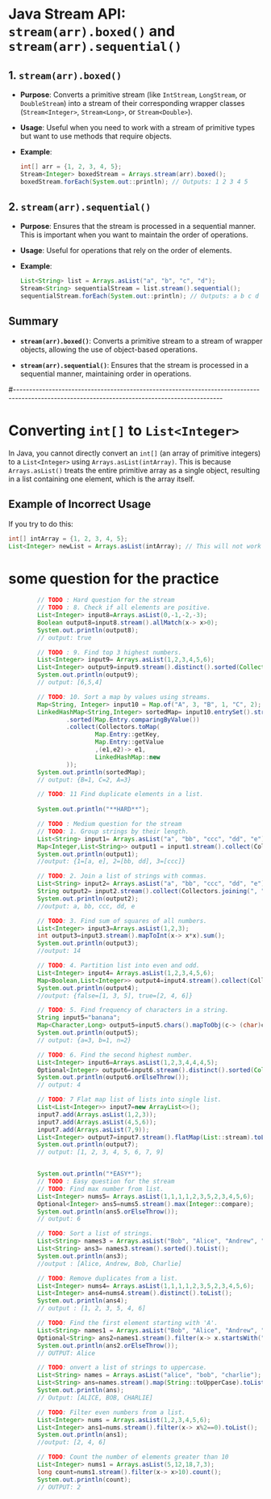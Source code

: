 # Java Stream API: `stream(arr).boxed()` and `stream(arr).sequential()`

## 1. `stream(arr).boxed()`

- **Purpose**: Converts a primitive stream (like `IntStream`, `LongStream`, or `DoubleStream`) into a stream of their corresponding wrapper classes (`Stream<Integer>`, `Stream<Long>`, or `Stream<Double>`).

- **Usage**: Useful when you need to work with a stream of primitive types but want to use methods that require objects.

- **Example**:
    ```java
    int[] arr = {1, 2, 3, 4, 5};
    Stream<Integer> boxedStream = Arrays.stream(arr).boxed();
    boxedStream.forEach(System.out::println); // Outputs: 1 2 3 4 5
    ```

## 2. `stream(arr).sequential()`

- **Purpose**: Ensures that the stream is processed in a sequential manner. This is important when you want to maintain the order of operations.

- **Usage**: Useful for operations that rely on the order of elements.

- **Example**:
    ```java
    List<String> list = Arrays.asList("a", "b", "c", "d");
    Stream<String> sequentialStream = list.stream().sequential();
    sequentialStream.forEach(System.out::println); // Outputs: a b c d
    ```

## Summary

- **`stream(arr).boxed()`**: Converts a primitive stream to a stream of wrapper objects, allowing the use of object-based operations.
  
- **`stream(arr).sequential()`**: Ensures that the stream is processed in a sequential manner, maintaining order in operations.


#----------------------------------------------------------------------------------------------------------------------------------------------
# Converting `int[]` to `List<Integer>`

In Java, you cannot directly convert an `int[]` (an array of primitive integers) to a `List<Integer>` using `Arrays.asList(intArray)`. This is because `Arrays.asList()` treats the entire primitive array as a single object, resulting in a list containing one element, which is the array itself.

## Example of Incorrect Usage

If you try to do this:

```java
int[] intArray = {1, 2, 3, 4, 5};
List<Integer> newList = Arrays.asList(intArray); // This will not work as expected
```
# some question for the practice 
```java
        // TODO : Hard question for the stream
        // TODO : 8. Check if all elements are positive.
        List<Integer> input8=Arrays.asList(0,-1,-2,-3);
        Boolean output8=input8.stream().allMatch(x-> x>0);
        System.out.println(output8);
        // output: true

        // TODO : 9. Find top 3 highest numbers.
        List<Integer> input9= Arrays.asList(1,2,3,4,5,6);
        List<Integer> output9=input9.stream().distinct().sorted(Collections.reverseOrder()).limit(3).toList();
        System.out.println(output9);
        // output: [6,5,4]

        // TODO: 10. Sort a map by values using streams.
        Map<String, Integer> input10 = Map.of("A", 3, "B", 1, "C", 2);
        LinkedHashMap<String,Integer> sortedMap= input10.entrySet().stream()
                .sorted(Map.Entry.comparingByValue())
                .collect(Collectors.toMap(
                        Map.Entry::getKey,
                        Map.Entry::getValue
                        ,(e1,e2)-> e1,
                        LinkedHashMap::new
                ));
        System.out.println(sortedMap);
        // output: {B=1, C=2, A=3}

        // TODO: 11 Find duplicate elements in a list.
     
        System.out.println("**HARD**");

        // TODO : Medium question for the stream
        // TODO: 1. Group strings by their length.
        List<String> input1= Arrays.asList("a", "bb", "ccc", "dd", "e");
        Map<Integer,List<String>> output1 = input1.stream().collect(Collectors.groupingBy(String::length));
        System.out.println(output1);
        //output: {1=[a, e], 2=[bb, dd], 3=[ccc]}

        // TODO: 2. Join a list of strings with commas.
        List<String> input2= Arrays.asList("a", "bb", "ccc", "dd", "e");
        String output2= input2.stream().collect(Collectors.joining(", "));
        System.out.println(output2);
        //output: a, bb, ccc, dd, e

        // TODO: 3. Find sum of squares of all numbers.
        List<Integer> input3=Arrays.asList(1,2,3);
        int output3=input3.stream().mapToInt(x-> x*x).sum();
        System.out.println(output3);
        //output: 14

        // TODO: 4. Partition list into even and odd.
        List<Integer> input4= Arrays.asList(1,2,3,4,5,6);
        Map<Boolean,List<Integer>> output4=input4.stream().collect(Collectors.groupingBy(x-> x%2==0));
        System.out.println(output4);
        //output: {false=[1, 3, 5], true=[2, 4, 6]}

        // TODO: 5. Find frequency of characters in a string.
        String input5="banana";
        Map<Character,Long> output5=input5.chars().mapToObj(c-> (char)c).collect(Collectors.groupingBy(x-> x, Collectors.counting()));
        System.out.println(output5);
        // output: {a=3, b=1, n=2}

        // TODO: 6. Find the second highest number.
        List<Integer> input6=Arrays.asList(1,2,3,4,4,4,5);
        Optional<Integer> output6=input6.stream().distinct().sorted(Collections.reverseOrder()).skip(1).findFirst();
        System.out.println(output6.orElseThrow());
        // output: 4

        // TODO: 7 Flat map list of lists into single list.
        List<List<Integer>> input7=new ArrayList<>();
        input7.add(Arrays.asList(1,2,3));
        input7.add(Arrays.asList(4,5,6));
        input7.add(Arrays.asList(7,9));
        List<Integer> output7=input7.stream().flatMap(List::stream).toList();
        System.out.println(output7);
        // output: [1, 2, 3, 4, 5, 6, 7, 9]


        System.out.println("*EASY*");
        // TODO : Easy question for the stream
        // TODO: Find max number from list.
        List<Integer> nums5= Arrays.asList(1,1,1,1,2,3,5,2,3,4,5,6);
        Optional<Integer> ans5=nums5.stream().max(Integer::compare);
        System.out.println(ans5.orElseThrow());
        // output: 6

        // TODO: Sort a list of strings.
        List<String> names3 = Arrays.asList("Bob", "Alice", "Andrew", "Charlie");
        List<String> ans3= names3.stream().sorted().toList();
        System.out.println(ans3);
        //output : [Alice, Andrew, Bob, Charlie]

        // TODO: Remove duplicates from a list.
        List<Integer> nums4= Arrays.asList(1,1,1,1,2,3,5,2,3,4,5,6);
        List<Integer> ans4=nums4.stream().distinct().toList();
        System.out.println(ans4);
        // output : [1, 2, 3, 5, 4, 6]

        // TODO: Find the first element starting with 'A'.
        List<String> names1 = Arrays.asList("Bob", "Alice", "Andrew", "Charlie");
        Optional<String> ans2=names1.stream().filter(x-> x.startsWith("A")).findFirst();
        System.out.println(ans2.orElseThrow());
        // OUTPUT: Alice

        // TODO: onvert a list of strings to uppercase.
        List<String> names = Arrays.asList("alice", "bob", "charlie");
        List<String> ans=names.stream().map(String::toUpperCase).toList();
        System.out.println(ans);
        // Output: [ALICE, BOB, CHARLIE]

        // TODO: Filter even numbers from a list.
        List<Integer> nums = Arrays.asList(1,2,3,4,5,6);
        List<Integer> ans1=nums.stream().filter(x-> x%2==0).toList();
        System.out.println(ans1);
        //output: [2, 4, 6]

        // TODO: Count the number of elements greater than 10
        List<Integer> nums1 = Arrays.asList(5,12,18,7,3);
        long count=nums1.stream().filter(x-> x>10).count();
        System.out.println(count);
        // OUTPUT: 2
```
